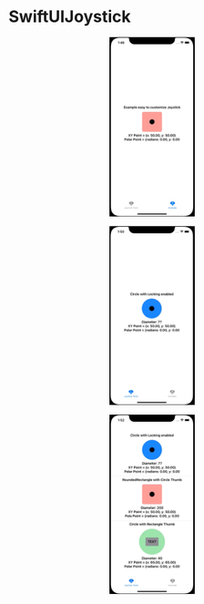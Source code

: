 # SwiftUIJoystick
 
<p align="center">
  <img src="./Readme_Assets/NormalJoystick.gif" width="150" />
</p>
 
<p align="center">
  <img src="./Readme_Assets/LockingJoystick.gif" width="150" />
</p>
 
<p align="center">
  <img src="./Readme_Assets/LongMultiUse.gif" width="150" />
</p>
